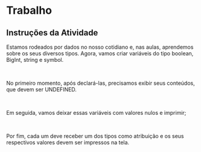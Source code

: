 # Trabalho

## Instruções da Atividade

Estamos rodeados por dados no nosso cotidiano e, nas aulas, aprendemos sobre os seus diversos tipos. Agora, vamos criar variáveis do tipo boolean, BigInt, string e symbol.

<br>

No primeiro momento, após declará-las, precisamos exibir seus conteúdos, que devem ser UNDEFINED.

<br>

Em seguida, vamos deixar essas variáveis com valores nulos e imprimir;

<br>

Por fim, cada um deve receber um dos tipos como atribuição e os seus respectivos valores devem ser impressos na tela.
